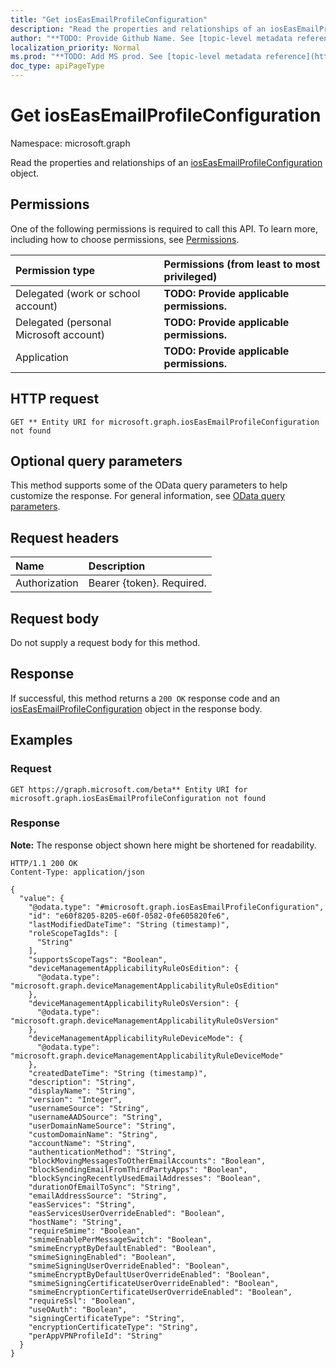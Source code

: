 ```yaml
---
title: "Get iosEasEmailProfileConfiguration"
description: "Read the properties and relationships of an iosEasEmailProfileConfiguration object."
author: "**TODO: Provide Github Name. See [topic-level metadata reference](https://msgo.azurewebsites.net/add/document/guidelines/metadata.html#topic-level-metadata)**"
localization_priority: Normal
ms.prod: "**TODO: Add MS prod. See [topic-level metadata reference](https://msgo.azurewebsites.net/add/document/guidelines/metadata.html#topic-level-metadata)**"
doc_type: apiPageType
---
```


# Get iosEasEmailProfileConfiguration
Namespace: microsoft.graph

Read the properties and relationships of an [iosEasEmailProfileConfiguration](../resources/ioseasemailprofileconfiguration.md) object.

## Permissions
One of the following permissions is required to call this API. To learn more, including how to choose permissions, see [Permissions](/graph/permissions-reference).

|Permission type|Permissions (from least to most privileged)|
|:---|:---|
|Delegated (work or school account)|**TODO: Provide applicable permissions.**|
|Delegated (personal Microsoft account)|**TODO: Provide applicable permissions.**|
|Application|**TODO: Provide applicable permissions.**|

## HTTP request

<!-- {
  "blockType": "ignored"
}
-->
``` http
GET ** Entity URI for microsoft.graph.iosEasEmailProfileConfiguration not found
```

## Optional query parameters
This method supports some of the OData query parameters to help customize the response. For general information, see [OData query parameters](/graph/query-parameters).

## Request headers
|Name|Description|
|:---|:---|
|Authorization|Bearer {token}. Required.|

## Request body
Do not supply a request body for this method.

## Response

If successful, this method returns a `200 OK` response code and an [iosEasEmailProfileConfiguration](../resources/ioseasemailprofileconfiguration.md) object in the response body.

## Examples

### Request
<!-- {
  "blockType": "request",
  "name": "get_ioseasemailprofileconfiguration"
}
-->
``` http
GET https://graph.microsoft.com/beta** Entity URI for microsoft.graph.iosEasEmailProfileConfiguration not found
```


### Response
**Note:** The response object shown here might be shortened for readability.
<!-- {
  "blockType": "response",
  "truncated": true,
  "@odata.type": "microsoft.graph.iosEasEmailProfileConfiguration"
}
-->
``` http
HTTP/1.1 200 OK
Content-Type: application/json

{
  "value": {
    "@odata.type": "#microsoft.graph.iosEasEmailProfileConfiguration",
    "id": "e60f8205-8205-e60f-0582-0fe605820fe6",
    "lastModifiedDateTime": "String (timestamp)",
    "roleScopeTagIds": [
      "String"
    ],
    "supportsScopeTags": "Boolean",
    "deviceManagementApplicabilityRuleOsEdition": {
      "@odata.type": "microsoft.graph.deviceManagementApplicabilityRuleOsEdition"
    },
    "deviceManagementApplicabilityRuleOsVersion": {
      "@odata.type": "microsoft.graph.deviceManagementApplicabilityRuleOsVersion"
    },
    "deviceManagementApplicabilityRuleDeviceMode": {
      "@odata.type": "microsoft.graph.deviceManagementApplicabilityRuleDeviceMode"
    },
    "createdDateTime": "String (timestamp)",
    "description": "String",
    "displayName": "String",
    "version": "Integer",
    "usernameSource": "String",
    "usernameAADSource": "String",
    "userDomainNameSource": "String",
    "customDomainName": "String",
    "accountName": "String",
    "authenticationMethod": "String",
    "blockMovingMessagesToOtherEmailAccounts": "Boolean",
    "blockSendingEmailFromThirdPartyApps": "Boolean",
    "blockSyncingRecentlyUsedEmailAddresses": "Boolean",
    "durationOfEmailToSync": "String",
    "emailAddressSource": "String",
    "easServices": "String",
    "easServicesUserOverrideEnabled": "Boolean",
    "hostName": "String",
    "requireSmime": "Boolean",
    "smimeEnablePerMessageSwitch": "Boolean",
    "smimeEncryptByDefaultEnabled": "Boolean",
    "smimeSigningEnabled": "Boolean",
    "smimeSigningUserOverrideEnabled": "Boolean",
    "smimeEncryptByDefaultUserOverrideEnabled": "Boolean",
    "smimeSigningCertificateUserOverrideEnabled": "Boolean",
    "smimeEncryptionCertificateUserOverrideEnabled": "Boolean",
    "requireSsl": "Boolean",
    "useOAuth": "Boolean",
    "signingCertificateType": "String",
    "encryptionCertificateType": "String",
    "perAppVPNProfileId": "String"
  }
}
```

